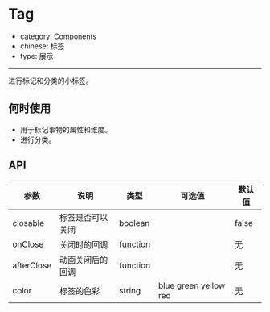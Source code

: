 # Tag

- category: Components
- chinese: 标签
- type: 展示

---

进行标记和分类的小标签。

## 何时使用

- 用于标记事物的属性和维度。
- 进行分类。

## API

| 参数           | 说明                           | 类型       |  可选值 | 默认值 |
|----------------|--------------------------------|------------|---------|--------|
| closable       | 标签是否可以关闭               | boolean    |         | false  |
| onClose        | 关闭时的回调                   | function   |         | 无     |
| afterClose     | 动画关闭后的回调                | function   |         | 无     |
| color          | 标签的色彩                     | string     | blue green yellow red | 无 |
